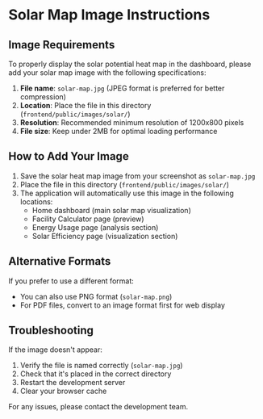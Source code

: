 # Solar Map Image Instructions

## Image Requirements

To properly display the solar potential heat map in the dashboard, please add your solar map image with the following specifications:

1. **File name**: `solar-map.jpg` (JPEG format is preferred for better compression)
2. **Location**: Place the file in this directory (`frontend/public/images/solar/`)
3. **Resolution**: Recommended minimum resolution of 1200x800 pixels
4. **File size**: Keep under 2MB for optimal loading performance

## How to Add Your Image

1. Save the solar heat map image from your screenshot as `solar-map.jpg`
2. Place the file in this directory (`frontend/public/images/solar/`)
3. The application will automatically use this image in the following locations:
   - Home dashboard (main solar map visualization)
   - Facility Calculator page (preview)
   - Energy Usage page (analysis section)
   - Solar Efficiency page (visualization section)

## Alternative Formats

If you prefer to use a different format:

- You can also use PNG format (`solar-map.png`)
- For PDF files, convert to an image format first for web display

## Troubleshooting

If the image doesn't appear:

1. Verify the file is named correctly (`solar-map.jpg`)
2. Check that it's placed in the correct directory
3. Restart the development server
4. Clear your browser cache

For any issues, please contact the development team. 